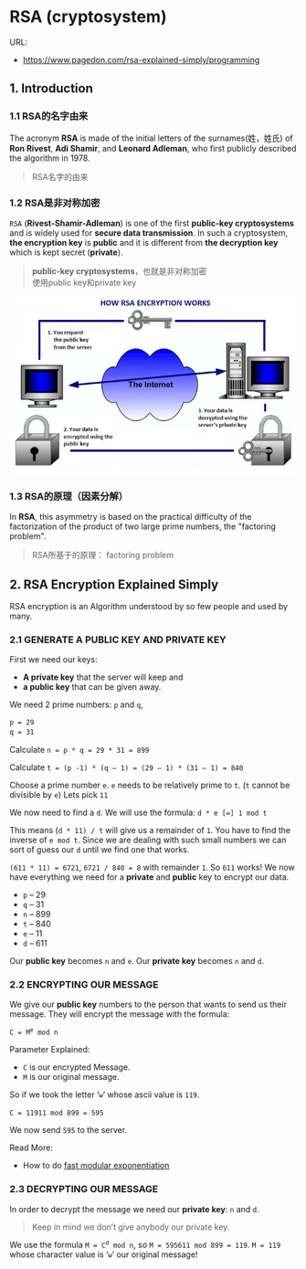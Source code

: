 # RSA (cryptosystem)

URL:

- https://www.pagedon.com/rsa-explained-simply/programming

## 1. Introduction

### 1.1 RSA的名字由来

The acronym **RSA** is made of the initial letters of the surnames(姓，姓氏) of **Ron Rivest**, **Adi Shamir**, and **Leonard Adleman**, who first publicly described the algorithm in 1978. 

> RSA名字的由来  


### 1.2 RSA是非对称加密

`RSA` (**Rivest-Shamir-Adleman**) is one of the first **public-key cryptosystems** and is widely used for **secure data transmission**. In such a cryptosystem, **the encryption key** is **public** and it is different from **the decryption key** which is kept secret (**private**). 

> **public-key cryptosystems**，也就是非对称加密  
> 使用public key和private key

![](images/rsa-encryption.jpg)




### 1.3 RSA的原理（因素分解）

In **RSA**, this asymmetry is based on the practical difficulty of the factorization of the product of two large prime numbers, the "factoring problem". 

> RSA所基于的原理： factoring problem  



## 2. RSA Encryption Explained Simply

RSA encryption is an Algorithm understood by so few people and used by many. 

### 2.1 GENERATE A PUBLIC KEY AND PRIVATE KEY

First we need our keys: 

- **A private key** that the server will keep and 
- **a public key** that can be given away.

We need 2 prime numbers: `p` and `q`, 

```txt
p = 29
q = 31
```

Calculate `n = p * q = 29 * 31 = 899`

Calculate `t = (p -1) * (q – 1) = (29 – 1) * (31 – 1) = 840`

Choose a prime number `e`. `e` needs to be relatively prime to `t`. (`t` cannot be divisible by `e`) Lets pick `11`

We now need to find a `d`. We will use the formula: `d * e [=] 1 mod t`

This means (`d * 11) / t` will give us a remainder of `1`. You have to find the inverse of `e mod t`. Since we are dealing with such small numbers we can sort of guess our `d` until we find one that works.

`(611 * 11) = 6721`, `6721 / 840 = 8` with remainder `1`. So `611` works! We now have everything we need for a **private** and **public** key to encrypt our data.

- `p` – 29
- `q` – 31
- `n` – 899
- `t` – 840
- `e` – 11
- `d` – 611

Our **public key** becomes `n` and `e`.
Our **private key** becomes `n` and `d`.


### 2.2 ENCRYPTING OUR MESSAGE

We give our **public key** numbers to the person that wants to send us their message. They will encrypt the message with the formula:

<code>C = M<sup>e</sup> mod n</code>

Parameter Explained: 

- `C` is our encrypted Message. 
- `M` is our original message.

So if we took the letter ‘`w`’ whose ascii value is `119`.

`C = 11911 mod 899 = 595` 

We now send `595` to the server.

Read More: 

- How to do [fast modular exponentiation](http://www.pagedon.com/modular-exponentiation/cprogramming/)


### 2.3 DECRYPTING OUR MESSAGE

In order to decrypt the message we need our **private key**: `n` and `d`.

> Keep in mind we don’t give anybody our private key.

We use the formula <code>M = C<sup>d</sup> mod n</code>, 
so `M = 595611 mod 899 = 119`. 
`M = 119` whose character value is ‘`w`’ our original message!


